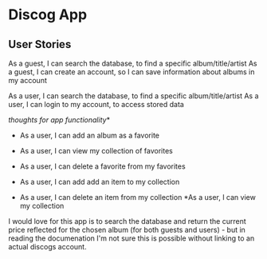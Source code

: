 # Discog App



## User Stories

As a guest, I can search the database, to find a specific album/title/artist
As a guest, I can create an account, so I can save information about albums in my account


As a user, I can search the database, to find a specific album/title/artist
As a user, I can login to my account, to access stored data

*thoughts for app functionality**
* As a user, I can add an album as a favorite
* As a user, I can view my collection of favorites
* As a user, I can delete a favorite from my favorites

* As a user, I can add add an item to my collection
* As a user, I can delete an item from my collection
*As a user, I can view my collection

I would love for this app is to search the database and return the current price reflected for the chosen album (for both guests and users) - but in reading the documenation I'm not sure this is
possible without linking to an actual discogs account.
